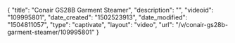{
    "title": "Conair GS28B Garment Steamer",
    "description": "",
    "videoid": "109995801",
    "date_created": "1502523913",
    "date_modified": "1504811057",
    "type": "captivate",
    "layout": "video",
    "url": "\/v\/conair-gs28b-garment-steamer\/109995801"
}